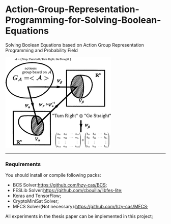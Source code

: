 # Action-Group-Representation-Programming-for-Solving-Boolean-Equations
Solving Boolean Equations based on Action Group Representation Programming and Probability Field

![image](logo.png)

-------------------------------------------------------------
### Requirements

You should install or compile following packs:

- BCS Solver:https://github.com/hzy-cas/BCS;
- FESLib Solver:https://github.com/cbouilla/libfes-lite;
- Keras and TensorFlow;
- CryptoMiniSat Solver;
- MFCS Solver(Not necessary):https://github.com/hzy-cas/MFCS;

All experiments in the thesis paper can be implemented in this project;
